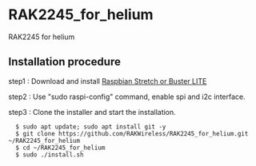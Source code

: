 # RAK2245_for_helium
RAK2245 for helium

##  Installation procedure

step1 : Download and install [Raspbian Stretch or Buster LITE](https://www.raspberrypi.org/downloads/raspbian/) 

step2 : Use "sudo raspi-config" command, enable spi and i2c interface.

step3 : Clone the installer and start the installation.

      $ sudo apt update; sudo apt install git -y
      $ git clone https://github.com/RAKWireless/RAK2245_for_helium.git ~/RAK2245_for_helium
      $ cd ~/RAK2245_for_helium
      $ sudo ./install.sh
